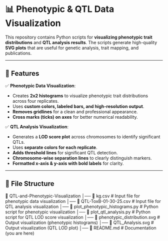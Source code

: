 # 📊 Phenotypic & QTL Data Visualization

This repository contains Python scripts for **visualizing phenotypic trait distributions** and **QTL analysis results**. The scripts generate high-quality **SVG plots** that are useful for genetic analysis, trait mapping, and publications.

---

## 📌 Features
✅ **Phenotypic Data Visualization**:
- Creates **2x2 histograms** to visualize phenotypic trait distributions across four replicates.
- Uses **custom colors, labeled bars, and high-resolution output**.
- **Removes gridlines** for a clean and professional appearance.
- **Cross marks (ticks) on axes** for better numerical readability.

✅ **QTL Analysis Visualization**:
- Generates a **LOD score plot** across chromosomes to identify significant QTLs.
- Uses **separate colors for each replicate**.
- **Adds threshold lines** for significant QTL detection.
- **Chromosome-wise separation lines** to clearly distinguish markers.
- **Formatted x-axis & y-axis with bold labels** for clarity.

---

## 📂 File Structure
📁 QTL-and-Phenotypic-Visualization │── 📄 kg.csv # Input file for phenotypic data visualization │── 📄 QTL-ToxB-01-30-25.csv # Input file for QTL analysis visualization │── 📄 plot_phenotypic_histograms.py # Python script for phenotypic visualization │── 📄 plot_qtl_analysis.py # Python script for QTL LOD score visualization │── 📄 phenotypic_distribution.svg # Output visualization (phenotypic histograms) │── 📄 QTL_Analysis.svg # Output visualization (QTL LOD plot) │── 📄 README.md # Documentation (you are here)
